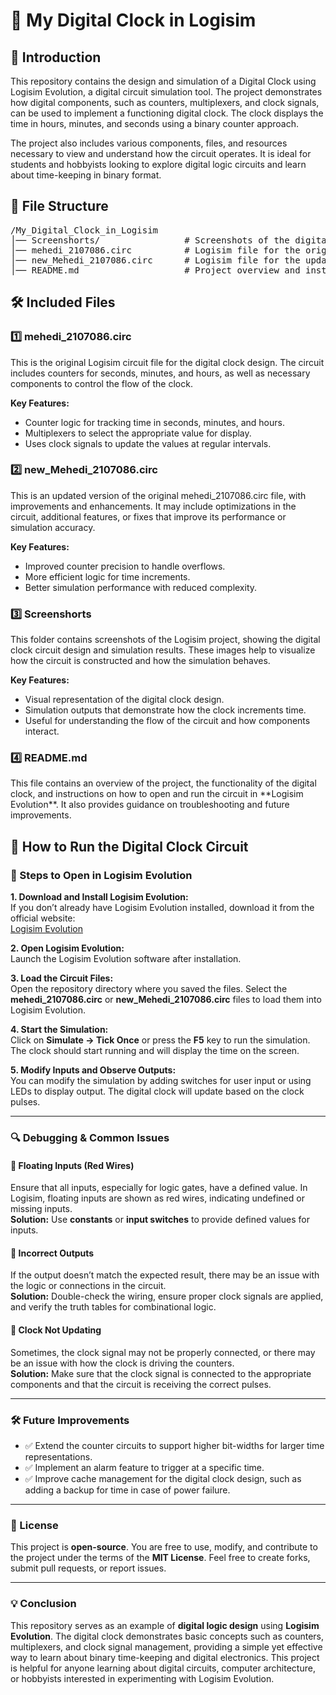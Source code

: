 <h1>🚀 My Digital Clock in Logisim</h1>

<h2>📖 Introduction</h2>
<p>This repository contains the design and simulation of a Digital Clock using Logisim Evolution, a digital circuit simulation tool. The project demonstrates how digital components, such as counters, multiplexers, and clock signals, can be used to implement a functioning digital clock. The clock displays the time in hours, minutes, and seconds using a binary counter approach.</p>

<p>The project also includes various components, files, and resources necessary to view and understand how the circuit operates. It is ideal for students and hobbyists looking to explore digital logic circuits and learn about time-keeping in binary format.</p>

<h2>📂 File Structure</h2>
<pre>
/My_Digital_Clock_in_Logisim
│── Screenshorts/                # Screenshots of the digital clock simulation
│── mehedi_2107086.circ          # Logisim file for the original clock design
│── new_Mehedi_2107086.circ      # Logisim file for the updated clock design
│── README.md                    # Project overview and instructions
</pre>

<h2>🛠 Included Files</h2>

<h3>1️⃣ mehedi_2107086.circ</h3>
<p>This is the original Logisim circuit file for the digital clock design. The circuit includes counters for seconds, minutes, and hours, as well as necessary components to control the flow of the clock.</p>

<p><strong>Key Features:</strong></p>
<ul>
  <li>Counter logic for tracking time in seconds, minutes, and hours.</li>
  <li>Multiplexers to select the appropriate value for display.</li>
  <li>Uses clock signals to update the values at regular intervals.</li>
</ul>

<h3>2️⃣ new_Mehedi_2107086.circ</h3>
<p>This is an updated version of the original mehedi_2107086.circ file, with improvements and enhancements. It may include optimizations in the circuit, additional features, or fixes that improve its performance or simulation accuracy.</p>

<p><strong>Key Features:</strong></p>
<ul>
  <li>Improved counter precision to handle overflows.</li>
  <li>More efficient logic for time increments.</li>
  <li>Better simulation performance with reduced complexity.</li>
</ul>

<h3>3️⃣ Screenshorts</h3>
<p>This folder contains screenshots of the Logisim project, showing the digital clock circuit design and simulation results. These images help to visualize how the circuit is constructed and how the simulation behaves.</p>

<p><strong>Key Features:</strong></p>
<ul>
  <li>Visual representation of the digital clock design.</li>
  <li>Simulation outputs that demonstrate how the clock increments time.</li>
  <li>Useful for understanding the flow of the circuit and how components interact.</li>
</ul>

<h3> 4️⃣ README.md </h3>
This file contains an overview of the project, the functionality of the digital clock, and instructions on how to open and run the circuit in **Logisim Evolution**. It also provides guidance on troubleshooting and future improvements.

<h2>🚀 How to Run the Digital Clock Circuit</h2>

<h3>🔹 Steps to Open in Logisim Evolution</h3>
<p><strong>1. Download and Install Logisim Evolution:</strong><br>
If you don’t already have Logisim Evolution installed, download it from the official website:<br>
<a href="https://logisim-evolution.org" target="_blank">Logisim Evolution</a></p>

<p><strong>2. Open Logisim Evolution:</strong><br>
Launch the Logisim Evolution software after installation.</p>

<p><strong>3. Load the Circuit Files:</strong><br>
Open the repository directory where you saved the files. Select the <strong>mehedi_2107086.circ</strong> or <strong>new_Mehedi_2107086.circ</strong> files to load them into Logisim Evolution.</p>

<p><strong>4. Start the Simulation:</strong><br>
Click on <strong>Simulate → Tick Once</strong> or press the <strong>F5</strong> key to run the simulation. The clock should start running and will display the time on the screen.</p>

<p><strong>5. Modify Inputs and Observe Outputs:</strong><br>
You can modify the simulation by adding switches for user input or using LEDs to display output. The digital clock will update based on the clock pulses.</p>

<hr>

<h3>🔍 Debugging & Common Issues</h3>

<h4>🔹 Floating Inputs (Red Wires)</h4>
<p>Ensure that all inputs, especially for logic gates, have a defined value. In Logisim, floating inputs are shown as red wires, indicating undefined or missing inputs.<br>
<strong>Solution:</strong> Use <strong>constants</strong> or <strong>input switches</strong> to provide defined values for inputs.</p>

<h4>🔹 Incorrect Outputs</h4>
<p>If the output doesn’t match the expected result, there may be an issue with the logic or connections in the circuit.<br>
<strong>Solution:</strong> Double-check the wiring, ensure proper clock signals are applied, and verify the truth tables for combinational logic.</p>

<h4>🔹 Clock Not Updating</h4>
<p>Sometimes, the clock signal may not be properly connected, or there may be an issue with how the clock is driving the counters.<br>
<strong>Solution:</strong> Make sure that the clock signal is connected to the appropriate components and that the circuit is receiving the correct pulses.</p>

<hr>

<h3>🛠 Future Improvements</h3>
<ul>
  <li>✅ Extend the counter circuits to support higher bit-widths for larger time representations.</li>
  <li>✅ Implement an alarm feature to trigger at a specific time.</li>
  <li>✅ Improve cache management for the digital clock design, such as adding a backup for time in case of power failure.</li>
</ul>

<hr>

<h3>📜 License</h3>
<p>This project is <strong>open-source</strong>. You are free to use, modify, and contribute to the project under the terms of the <strong>MIT License</strong>. Feel free to create forks, submit pull requests, or report issues.</p>

<hr>

<h3>💡 Conclusion</h3>
<p>This repository serves as an example of <strong>digital logic design</strong> using <strong>Logisim Evolution</strong>. The digital clock demonstrates basic concepts such as counters, multiplexers, and clock signal management, providing a simple yet effective way to learn about binary time-keeping and digital electronics. This project is helpful for anyone learning about digital circuits, computer architecture, or hobbyists interested in experimenting with Logisim Evolution.</p>
